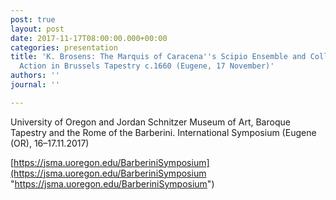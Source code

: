 ```yaml
---
post: true
layout: post
date: 2017-11-17T08:00:00.000+00:00
categories: presentation
title: 'K. Brosens: The Marquis of Caracena''s Scipio Ensemble and Collaborative Entrepreneurial
  Action in Brussels Tapestry c.1660 (Eugene, 17 November)'
authors: ''
journal: ''

---
```

University of Oregon and Jordan Schnitzer Museum of Art, Baroque Tapestry and the Rome of the Barberini. International Symposium (Eugene (OR), 16–17.11.2017)

[https://jsma.uoregon.edu/BarberiniSymposium](https://jsma.uoregon.edu/BarberiniSymposium "https://jsma.uoregon.edu/BarberiniSymposium")